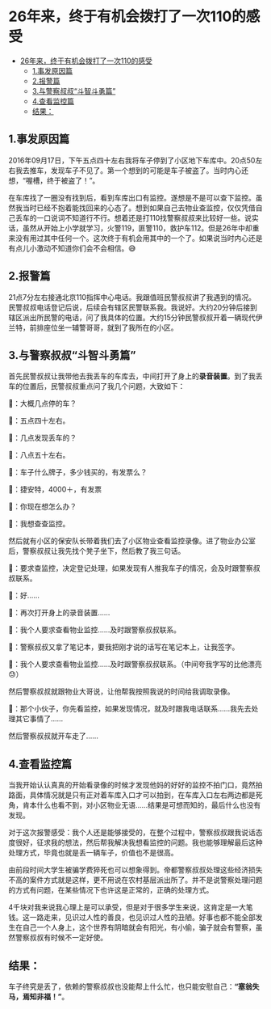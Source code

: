 
# 26年来，终于有机会拨打了一次110的感受

- [26年来，终于有机会拨打了一次110的感受](#26年来终于有机会拨打了一次110的感受)
  - [1.事发原因篇](#1事发原因篇)
  - [2.报警篇](#2报警篇)
  - [3.与警察叔叔“斗智斗勇篇”](#3与警察叔叔斗智斗勇篇)
  - [4.查看监控篇](#4查看监控篇)
  - [结果：](#结果)


## 1.事发原因篇
2016年09月17日，下午五点四十左右我将车子停到了小区地下车库中。20点50左右我去推车，发现车子不见了。第一个想到的可能是车子被盗了。当时内心还想，“喔槽，终于被盗了！”。

在车库找了一圈没有找到后，看到车库出口有监控。遂想是不是可以查下监控。虽然我当时已经不抱着能找回来的心态了。想到如果自己去物业查监控，仅仅凭借自己丢车的一口说词不知道行不行。想着还是打110找警察叔叔来比较好一些。说实话，虽然从开始上小学就学习，火警119，匪警110，救护车112。但是26年中却重来没有用过其中任何一个。这次终于有机会用其中的一个了。如果说当时内心还是有点儿小激动不知道你们会不会相信。😅

## 2.报警篇
21点7分左右接通北京110指挥中心电话。我跟值班民警叔叔讲了我遇到的情况。民警叔叔电话登记后说，后续会有辖区民警联系我。我说好。大约20分钟后接到辖区派出所民警的电话，问了我具体的位置。大约15分钟民警叔叔开着一辆现代伊兰特，前排座位坐一辅警哥哥，就到了我所在的小区。


## 3.与警察叔叔“斗智斗勇篇”
首先民警叔叔让我带他去我丢车的车库去，中间打开了身上的**录音装置**。到了我丢车的位置后，民警叔叔重点问了我几个问题，大致如下：

👮：大概几点停的车？

🙁：五点四十左右。

👮：几点发现丢车的？

🙁：八点五十左右。

👮：车子什么牌子，多少钱买的，有发票么？

🙁：捷安特，4000＋，有发票

👮：你现在想怎么办？

🙁：我想查查监控。

然后就有小区的保安队长带着我们去了小区物业查看监控录像。进了物业办公室后，警察叔叔让我先找个凳子坐下，然后教了我三句话。

👮：要求查监控，决定登记处理，如果发现有人推我车子的情况，会及时跟警察叔叔联系。

🙁：好……

👮：再次打开身上的录音装置……

🙁：我个人要求查看物业监控……及时跟警察叔叔联系。

👮：警察叔叔又拿了笔记本，要我把刚才说的话写在笔记本上，让我签字。

🙁：我个人要求查看物业监控……及时跟警察叔叔联系。（中间夸我字写的比他漂亮😓）


然后警察叔叔就跟物业大哥说，让他帮我按照我说的时间给我调取录像。


👮：那个小伙子，你先看监控，如果发现情况，就及时跟我电话联系……我先去处理其它事情了……

然后警察叔叔就开车走了……

## 4.查看监控篇

当我开始认认真真的开始看录像的时候才发现他妈的好好的监控不拍门口，竟然拍路面，具体情况就是只有正对着车库入口才可以拍到，在车库入口左右两边都是死角，肯本什么也看不到，对小区物业无语……结果是可想而知的，最后什么也没有发现。

对于这次报警感受：我个人还是能够接受的，在整个过程中，警察叔叔跟我说话态度很好，征求我的想法，然后帮我解决我想看监控的问题。我也能够理解最后这种处理方式，毕竟也就是丢一辆车子，价值也不是很高。

由前段时间大学生被骗学费猝死也可以想象得到。帝都警察叔叔处理这些经济损失不高的案件方式就是这样，更不用说在农村基层派出所了。并不是说警察处理问题的方式有问题，在某些情况下也许这是正常的，正确的处理方式。

4千块对我来说我心理上是可以承受，但是对于很多学生来说，这肯定是一大笔钱。这一路走来，见识过人性的善良，也见识过人性的丑陋。好事也都不能全部发生在自己一个人身上，这个世界有阴暗就会有阳光，有小偷，骗子就会有警察，虽然警察叔叔有时候不一定好使。

## 结果：

车子终究是丢了，依赖的警察叔叔也没能帮上什么忙，也只能安慰自己：**“塞翁失马，焉知非福！”**。

